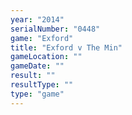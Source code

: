 ```yaml
---
year: "2014"
serialNumber: "0448" 
game: "Exford"
title: "Exford v The Min"
gameLocation: ""
gameDate: ""
result: ""
resultType: ""
type: "game"
---
```

